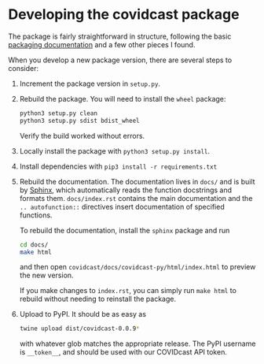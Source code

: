 # Developing the covidcast package

The package is fairly straightforward in structure, following the basic
[packaging
documentation](https://packaging.python.org/tutorials/packaging-projects/) and a
few other pieces I found.

When you develop a new package version, there are several steps to consider:

1. Increment the package version in `setup.py`.
2. Rebuild the package. You will need to install the `wheel` package:

    ```sh
    python3 setup.py clean
    python3 setup.py sdist bdist_wheel
    ```

    Verify the build worked without errors.
3. Locally install the package with `python3 setup.py install`.
4. Install dependencies  with `pip3 install -r requirements.txt`
5. Rebuild the documentation. The documentation lives in `docs/` and is built by
   [Sphinx](https://www.sphinx-doc.org/en/master/), which automatically reads
   the function docstrings and formats them. `docs/index.rst` contains the main
   documentation and the `.. autofunction::` directives insert documentation of
   specified functions.

   To rebuild the documentation, install the `sphinx` package and run

    ```sh
    cd docs/
    make html
    ```

    and then open `covidcast/docs/covidcast-py/html/index.html` to preview the
    new version.

    If you make changes to `index.rst`, you can simply run `make html` to
    rebuild without needing to reinstall the package.
4. Upload to PyPI. It should be as easy as

    ```sh
    twine upload dist/covidcast-0.0.9*
    ```

    with whatever glob matches the appropriate release. The PyPI username is
    `__token__`, and should be used with our COVIDcast API token.
